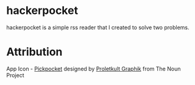 hackerpocket
============

hackerpocket is a simple rss reader that I created to solve two problems.

Attribution
============

App Icon - <a href="http://thenounproject.com/noun/pickpocket/#icon-No1368" target="_blank">Pickpocket</a> designed by <a href="http://thenounproject.com/PKG" target="_blank">Proletkult Graphik</a> from The Noun Project
